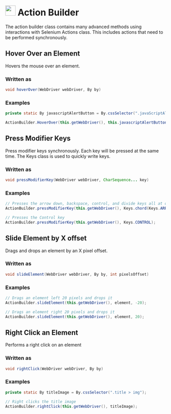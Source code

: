 # <img src="resources/maqslogo.ico" height="32" width="32"> Action Builder
The action builder class contains many advanced methods using interactions with Selenium Actions class.  This includes actions that need to be performed synchronously.

## Hover Over an Element
Hovers the mouse over an element.

### Written as
```java
void hoverOver(WebDriver webDriver, By by)
```
### Examples
```java
private static By javascriptAlertButton = By.cssSelector(".javaScriptAlertButton");

ActionBuilder.HoverOver(this.getWebDriver(), this.javascriptAlertButton);
```
## Press Modifier Keys
Press modifier keys synchronously.  Each key will be pressed at the same time.  The Keys class is used to quickly write keys.

### Written as
```java
void pressModifierKey(WebDriver webDriver, CharSequence... key)
```
### Examples
```java
// Presses the arrow down, backspace, control, and divide keys all at once
ActionBuilder.pressModifierKey(this.getWebDriver(), Keys.chord(Keys.ARROW_DOWN, Keys.BACK_SPACE, Keys.CONTROL, Keys.DIVIDE))
```
```java
// Presses the Control key
ActionBuilder.pressModifierKey(this.getWebDriver(), Keys.CONTROL);
```

## Slide Element by X offset
Drags and drops an element by an X pixel offset.
### Written as
```java
void slideElement(WebDriver webDriver, By by, int pixelsOffset)
```
### Examples
```java
// Drags an element left 20 pixels and drops it
ActionBuilder.slideElement(this.getWebDriver(), element, -20);
```
```java
// Drags an element right 20 pixels and drops it
ActionBuilder.slideElement(this.getWebDriver(), element, 20);
```

## Right Click an Element
Performs a right click on an element

### Written as
```java
void rightClick(WebDriver webDriver, By by)
```
### Examples
```java
private static By titleImage = By.cssSelector(".title > img");

// Right clicks the title image
ActionBuilder.rightClick(this.getWebDriver(), titleImage);
```